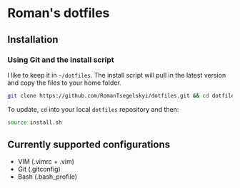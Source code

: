 # Roman's dotfiles

## Installation

### Using Git and the install script

I like to keep it in `~/dotfiles`. The install script will pull in the latest version and copy the files to your home folder.

```bash
git clone https://github.com/RomanTsegelskyi/dotfiles.git && cd dotfiles && source install.sh
```

To update, `cd` into your local `dotfiles` repository and then:

```bash
source install.sh
```

## Currently supported configurations

* VIM (.vimrc + .vim)
* Git (.gitconfig)
* Bash (.bash_profile)
